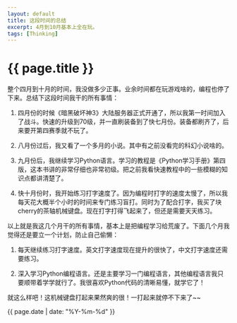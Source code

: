```yaml
---
layout: default
title: 这段时间的总结
excerpt: 4月到10月基本上全在玩。
tags: [Thinking]
---
```

{{ page.title }}
================

整个四月到十月的时间，我没做多少正事。业余时间都在玩游戏啥的，编程也停了下来。总结下这段时间我干的所有事情：

1. 四月份的时候《暗黑破坏神3》大陆服务器正式开通了，所以我第一时间加入了战斗。快速的升级到70级，并一直刷装备到了快七月份。装备都刷齐了，后来要开第四赛季就不玩了。

2. 八月份过后，我又看了一个多月的小说。其中有之前没看完的科幻小说啥的。

3. 九月份后，我继续学习Python语言。学习的教程是《Python学习手册》第四版，这本书讲的非常仔细也非常初级。把之前我看快速教程中的一些模糊的知识点都讲清楚了。

4. 快十月份时，我开始练习打字速度了。因为编程时打字的速度太慢了，所以我每天花大概半个小时的时间来专门练习盲打。同时为了配合打字，我买了块cherry的茶轴机械键盘。现在打字打得飞起来了，但还是需要天天练习。

以上就是我这几个月干的所有事情，基本上是把编程学习给荒废了。下面几个月我觉得还是要立一个计划，防止自己偷懒：

1. 每天继续练习打字速度。英文打字速度现在提升的很快了，中文打字速度还需要练习。

2. 深入学习Python编程语言。还是主要学习一门编程语言，其他编程语言我只要顺带着学学就行了。我很喜欢Python代码的清晰易懂，就学它了！

就这么样吧！这机械键盘打起来果然爽的很！一打起来就停不下来了~~

{{ page.date | date: "%Y-%m-%d" }}
